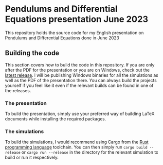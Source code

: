# Pendulums and Differential Equations presentation June 2023
This repository holds the source code for my English presentation on Pendulums and Differential Equations done in June 2023

## Building the code
This section covers how to build the code in this repository. If you are only after the PDF for the presentation or you are on Windows, check out the [latest release](https://github.com/Pandicon/Pendulums-and-Differential-Equations-presentation-June-2023/releases/latest). I will be publishing Windows binaries for all the simulations as well as the PDF of the presentation there.
You can always build the projects yourself if you feel like it even if the relevant builds can be found in one of the releases.
### The presentation
To build the presentation, simply use your preferred way of building LaTeX documents while installing the required packages.
### The simulations
To build the simulations, I would recommend using Cargo from the [Rust programming language](https://www.rust-lang.org/) toolchain. You can then simply run `cargo build --release` or `cargo run --release` in the directory for the relevant simulation to build or run it respectively.